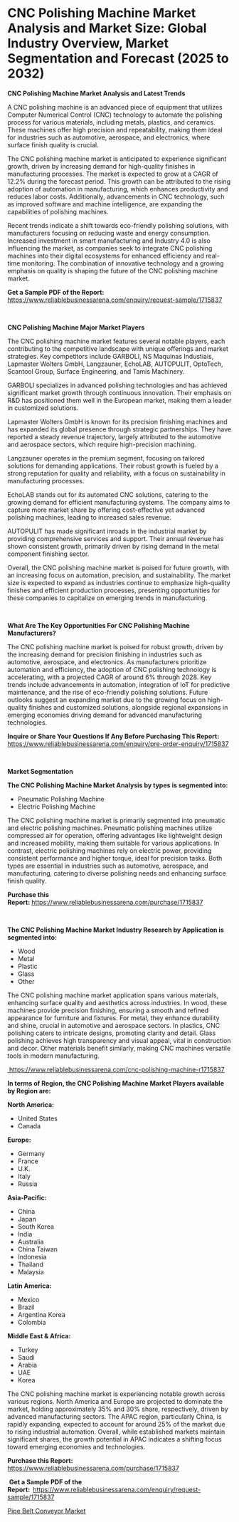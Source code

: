 <p><h1>CNC Polishing Machine Market Analysis and Market Size: Global Industry Overview, Market Segmentation and Forecast (2025 to 2032)</h1></p><p><strong>CNC Polishing Machine Market Analysis and Latest Trends</strong></p>
<p><p>A CNC polishing machine is an advanced piece of equipment that utilizes Computer Numerical Control (CNC) technology to automate the polishing process for various materials, including metals, plastics, and ceramics. These machines offer high precision and repeatability, making them ideal for industries such as automotive, aerospace, and electronics, where surface finish quality is crucial.</p><p>The CNC polishing machine market is anticipated to experience significant growth, driven by increasing demand for high-quality finishes in manufacturing processes. The market is expected to grow at a CAGR of 12.2% during the forecast period. This growth can be attributed to the rising adoption of automation in manufacturing, which enhances productivity and reduces labor costs. Additionally, advancements in CNC technology, such as improved software and machine intelligence, are expanding the capabilities of polishing machines.</p><p>Recent trends indicate a shift towards eco-friendly polishing solutions, with manufacturers focusing on reducing waste and energy consumption. Increased investment in smart manufacturing and Industry 4.0 is also influencing the market, as companies seek to integrate CNC polishing machines into their digital ecosystems for enhanced efficiency and real-time monitoring. The combination of innovative technology and a growing emphasis on quality is shaping the future of the CNC polishing machine market.</p></p>
<p><strong>Get a Sample PDF of the Report:&nbsp;</strong> <a href="https://www.reliablebusinessarena.com/enquiry/request-sample/1715837?utm_campaign=2531&utm_medium=2&utm_source=Github&utm_content=ia&utm_term=10042025&utm_id=cnc-polishing-machine">https://www.reliablebusinessarena.com/enquiry/request-sample/1715837</a></p>
<p>&nbsp;</p>
<p><strong>CNC Polishing Machine Major Market Players</strong></p>
<p><p>The CNC polishing machine market features several notable players, each contributing to the competitive landscape with unique offerings and market strategies. Key competitors include GARBOLI, NS Maquinas Industiais, Lapmaster Wolters GmbH, Langzauner, EchoLAB, AUTOPULIT, OptoTech, Scantool Group, Surface Engineering, and Tamis Machinery.</p><p>GARBOLI specializes in advanced polishing technologies and has achieved significant market growth through continuous innovation. Their emphasis on R&D has positioned them well in the European market, making them a leader in customized solutions.</p><p>Lapmaster Wolters GmbH is known for its precision finishing machines and has expanded its global presence through strategic partnerships. They have reported a steady revenue trajectory, largely attributed to the automotive and aerospace sectors, which require high-precision machining.</p><p>Langzauner operates in the premium segment, focusing on tailored solutions for demanding applications. Their robust growth is fueled by a strong reputation for quality and reliability, with a focus on sustainability in manufacturing processes.</p><p>EchoLAB stands out for its automated CNC solutions, catering to the growing demand for efficient manufacturing systems. The company aims to capture more market share by offering cost-effective yet advanced polishing machines, leading to increased sales revenue.</p><p>AUTOPULIT has made significant inroads in the industrial market by providing comprehensive services and support. Their annual revenue has shown consistent growth, primarily driven by rising demand in the metal component finishing sector.</p><p>Overall, the CNC polishing machine market is poised for future growth, with an increasing focus on automation, precision, and sustainability. The market size is expected to expand as industries continue to emphasize high-quality finishes and efficient production processes, presenting opportunities for these companies to capitalize on emerging trends in manufacturing.</p></p>
<p>&nbsp;</p>
<p><strong>What Are The Key Opportunities For CNC Polishing Machine Manufacturers?</strong></p>
<p><p>The CNC polishing machine market is poised for robust growth, driven by the increasing demand for precision finishing in industries such as automotive, aerospace, and electronics. As manufacturers prioritize automation and efficiency, the adoption of CNC polishing technology is accelerating, with a projected CAGR of around 6% through 2028. Key trends include advancements in automation, integration of IoT for predictive maintenance, and the rise of eco-friendly polishing solutions. Future outlooks suggest an expanding market due to the growing focus on high-quality finishes and customized solutions, alongside regional expansions in emerging economies driving demand for advanced manufacturing technologies.</p></p>
<p><strong>Inquire or Share Your Questions If Any Before Purchasing This Report:</strong> <a href="https://www.reliablebusinessarena.com/enquiry/pre-order-enquiry/1715837?utm_campaign=2531&utm_medium=2&utm_source=Github&utm_content=ia&utm_term=10042025&utm_id=cnc-polishing-machine">https://www.reliablebusinessarena.com/enquiry/pre-order-enquiry/1715837</a></p>
<p>&nbsp;</p>
<p><strong>Market Segmentation</strong></p>
<p><strong>The CNC Polishing Machine Market Analysis by types is segmented into:</strong></p>
<p><ul><li>Pneumatic Polishing Machine</li><li>Electric Polishing Machine</li></ul></p>
<p><p>The CNC polishing machine market is primarily segmented into pneumatic and electric polishing machines. Pneumatic polishing machines utilize compressed air for operation, offering advantages like lightweight design and increased mobility, making them suitable for various applications. In contrast, electric polishing machines rely on electric power, providing consistent performance and higher torque, ideal for precision tasks. Both types are essential in industries such as automotive, aerospace, and manufacturing, catering to diverse polishing needs and enhancing surface finish quality.</p></p>
<p><strong>Purchase this Report:&nbsp;</strong><a href="https://www.reliablebusinessarena.com/purchase/1715837?utm_campaign=2531&utm_medium=2&utm_source=Github&utm_content=ia&utm_term=10042025&utm_id=cnc-polishing-machine">https://www.reliablebusinessarena.com/purchase/1715837</a></p>
<p>&nbsp;</p>
<p><strong>The CNC Polishing Machine Market Industry Research by Application is segmented into:</strong></p>
<p><ul><li>Wood</li><li>Metal</li><li>Plastic</li><li>Glass</li><li>Other</li></ul></p>
<p><p>The CNC polishing machine market application spans various materials, enhancing surface quality and aesthetics across industries. In wood, these machines provide precision finishing, ensuring a smooth and refined appearance for furniture and fixtures. For metal, they enhance durability and shine, crucial in automotive and aerospace sectors. In plastics, CNC polishing caters to intricate designs, promoting clarity and detail. Glass polishing achieves high transparency and visual appeal, vital in construction and decor. Other materials benefit similarly, making CNC machines versatile tools in modern manufacturing.</p></p>
<p><a href="https://www.reliablebusinessarena.com/cnc-polishing-machine-r1715837?utm_campaign=2531&utm_medium=2&utm_source=Github&utm_content=ia&utm_term=10042025&utm_id=cnc-polishing-machine">&nbsp;https://www.reliablebusinessarena.com/cnc-polishing-machine-r1715837</a></p>
<p><strong>In terms of Region, the CNC Polishing Machine Market Players available by Region are:</strong></p>
<p>
    <p> <strong> North America: </strong>
        <ul>
            <li>United States</li>
            <li>Canada</li>
        </ul>
        </p> 
    <p> <strong> Europe: </strong>
        <ul>
            <li>Germany</li>
            <li>France</li>
            <li>U.K.</li>
            <li>Italy</li>
            <li>Russia</li>
        </ul>
        </p> 
    <p> <strong> Asia-Pacific: </strong>
        <ul>
            <li>China</li>
            <li>Japan</li>
            <li>South Korea</li>
            <li>India</li>
            <li>Australia</li>
            <li>China Taiwan</li>
            <li>Indonesia</li>
            <li>Thailand</li>
            <li>Malaysia</li>
        </ul>
        </p> 
    <p> <strong> Latin America: </strong>
        <ul>
            <li>Mexico</li>
            <li>Brazil</li>
            <li>Argentina Korea</li>
            <li>Colombia</li>
        </ul>
        </p> 
    <p> <strong> Middle East & Africa: </strong>
        <ul>
            <li>Turkey</li>
            <li>Saudi</li>
            <li>Arabia</li>
            <li>UAE</li>
            <li>Korea</li>
        </ul>
    </p>
    </p>
<p><p>The CNC polishing machine market is experiencing notable growth across various regions. North America and Europe are projected to dominate the market, holding approximately 35% and 30% share, respectively, driven by advanced manufacturing sectors. The APAC region, particularly China, is rapidly expanding, expected to account for around 25% of the market due to rising industrial automation. Overall, while established markets maintain significant shares, the growth potential in APAC indicates a shifting focus toward emerging economies and technologies.</p></p>
<p><strong>Purchase this Report: </strong><a href="https://www.reliablebusinessarena.com/purchase/1715837?utm_campaign=2531&utm_medium=2&utm_source=Github&utm_content=ia&utm_term=10042025&utm_id=cnc-polishing-machine">https://www.reliablebusinessarena.com/purchase/1715837</a></p>
<p>&nbsp;<strong>Get a Sample PDF of the Report:&nbsp;&nbsp;</strong><a href="https://www.reliablebusinessarena.com/enquiry/request-sample/1715837?utm_campaign=2531&utm_medium=2&utm_source=Github&utm_content=ia&utm_term=10042025&utm_id=cnc-polishing-machine">https://www.reliablebusinessarena.com/enquiry/request-sample/1715837</a></p>
<p><strong></strong></p>
<p><p><a href="https://github.com/provorikovar/Market-Research-Report-List-7/blob/main/pipe-belt-conveyor-market.md?utm_campaign=2531&utm_medium=2&utm_source=Github&utm_content=ia&utm_term=10042025&utm_id=cnc-polishing-machine">Pipe Belt Conveyor Market</a></p></p>
